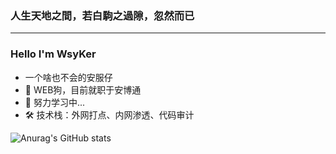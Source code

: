 ### 人生天地之間，若白駒之過隙，忽然而已
---
### Hello I'm WsyKer

- 一个啥也不会的安服仔
- 🌱 WEB狗，目前就职于安博通
- 🚀 努力学习中...
- 🛠 技术栈：外网打点、内网渗透、代码审计

![Anurag's GitHub stats](https://github-readme-stats.vercel.app/api?username=WsyKer&show_icons=true&theme=radical)
